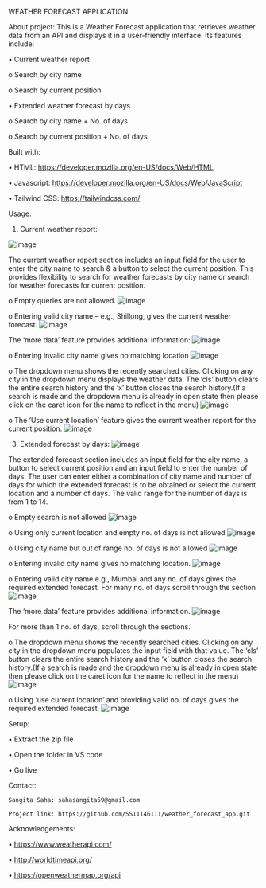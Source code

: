 WEATHER FORECAST APPLICATION

About project:
This is a Weather Forecast application that retrieves weather data from an API and displays it in a user-friendly interface. Its features include:

•	Current weather report

o		Search by city name

o		Search by current position

•	Extended weather forecast by days

o		Search by city name + No. of days

o		Search by current position + No. of days


Built with:

•	HTML: https://developer.mozilla.org/en-US/docs/Web/HTML

•	Javascript: https://developer.mozilla.org/en-US/docs/Web/JavaScript

•	Tailwind CSS: https://tailwindcss.com/

Usage:
1.	Current weather report:
   
![image](https://github.com/SS11146111/weather_forecast_app/assets/71815480/6a21c659-b673-47e6-9bfd-1f80b998ab45)

The current weather report section includes an input field for the user to enter the city name to search & a button to select the current position. This provides flexibility to search for weather forecasts by city name or search for weather forecasts for current position.

o	Empty queries are not allowed.
![image](https://github.com/SS11146111/weather_forecast_app/assets/71815480/37b0db8c-b92d-42c3-bd06-5978f8813d78)

o	Entering valid city name – e.g., Shillong, gives the current weather forecast.
![image](https://github.com/SS11146111/weather_forecast_app/assets/71815480/6653fbeb-a6aa-4bf2-92b2-8a23388019c2)

The ‘more data’ feature provides additional information:
![image](https://github.com/SS11146111/weather_forecast_app/assets/71815480/943bc306-447c-4501-8109-d4081da8c838)

o	Entering invalid city name gives no matching location
![image](https://github.com/SS11146111/weather_forecast_app/assets/71815480/a4baf751-15a1-4706-91f6-da022ba1dace)

o	The dropdown menu shows the recently searched cities. Clicking on any city in the dropdown menu displays the weather data. The ‘cls’ button clears the entire search history and the ‘x’ button closes the search history.(If a search is made and the dropdown menu is already in open state then please click on the caret icon for the name to reflect in the menu)
![image](https://github.com/SS11146111/weather_forecast_app/assets/71815480/d7e25dbd-73a9-434c-8d2b-711fb0d44ecb)

o	The ‘Use current location’ feature gives the current weather report for the current position.
![image](https://github.com/SS11146111/weather_forecast_app/assets/71815480/c9232a53-765c-48b4-bbcb-c5579b87afe7)

3.	Extended forecast by days:
![image](https://github.com/SS11146111/weather_forecast_app/assets/71815480/95a6d6ce-286b-4957-abda-f75c49b435a0)

The extended forecast section includes an input field for the city name, a button to select current position and an input field to enter the number of days. The user can enter either a combination of city name and number of days for which the extended forecast is to be obtained or select the current location and a number of days. The valid range for the number of days is from 1 to 14.

o	Empty search is not allowed
![image](https://github.com/SS11146111/weather_forecast_app/assets/71815480/51334c06-d462-4fa4-9e84-175088649fc3)

o	Using only current location and empty no. of days is not allowed
![image](https://github.com/SS11146111/weather_forecast_app/assets/71815480/c9af88ab-54cd-41fe-a4f1-5d4e21ca4f4d)

o	Using city name but out of range no. of days is not allowed
![image](https://github.com/SS11146111/weather_forecast_app/assets/71815480/59b252f9-078f-4c54-8060-0086d6bb56c6)

o	Entering invalid city name gives no matching location.
![image](https://github.com/SS11146111/weather_forecast_app/assets/71815480/88207204-8d0a-44df-813b-4ba0f8f9ad79)

o	Entering valid city name e.g., Mumbai and any no. of days gives the required extended forecast. For many no. of days scroll through the section
![image](https://github.com/SS11146111/weather_forecast_app/assets/71815480/e430bd29-57a3-41db-a750-0ebcf20bcdfe)

The ‘more data’ feature provides additional information.
![image](https://github.com/SS11146111/weather_forecast_app/assets/71815480/40c05ef9-d330-4234-9ce0-a1dea8e3188b)

For more than 1 no. of days, scroll through the sections.

o	The dropdown menu shows the recently searched cities. Clicking on any city in the dropdown menu populates the input field with that value. The ‘cls’ button clears the entire search history and the ‘x’ button closes the search history.(If a search is made and the dropdown menu is already in open state then please click on the caret icon for the name to reflect in the menu)
![image](https://github.com/SS11146111/weather_forecast_app/assets/71815480/b7d1d93f-fde3-4d77-9135-f733122c4ba7)

o	Using ‘use current location’ and providing valid no. of days gives the required extended forecast.
![image](https://github.com/SS11146111/weather_forecast_app/assets/71815480/804f21a6-fc44-481d-9131-f3d7a4d6eb1c)

Setup:

•	Extract the zip file

•	Open the folder in VS code

•	Go live

Contact:

	Sangita Saha: sahasangita59@gmail.com
 
	Project link: https://github.com/SS11146111/weather_forecast_app.git
 

Acknowledgements:

•	https://www.weatherapi.com/

•	http://worldtimeapi.org/

•	https://openweathermap.org/api









